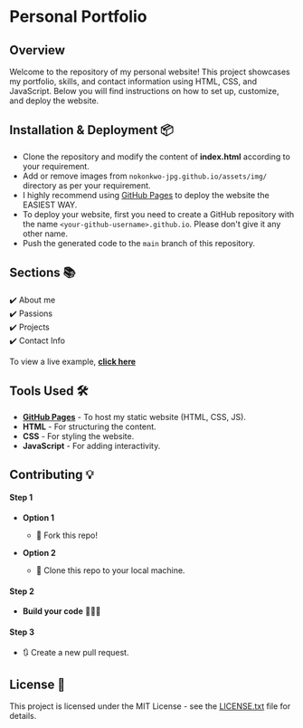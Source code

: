 # Personal Portfolio 
## Overview

Welcome to the repository of my personal website! This project showcases my portfolio, skills, and contact information using HTML, CSS, and JavaScript. Below you will find instructions on how to set up, customize, and deploy the website.


## Installation & Deployment 📦
- Clone the repository and modify the content of **index.html** according to your requirement.
- Add or remove images from `nokonkwo-jpg.github.io/assets/img/` directory as per your requirement.
- I highly recommend using [GitHub Pages](https://docs.github.com/en/pages/getting-started-with-github-pages/creating-a-github-pages-site) to deploy the website the EASIEST WAY.
- To deploy your website, first you need to create a GitHub repository with the name `<your-github-username>.github.io`. Please don't give it any other name.
- Push the generated code to the `main` branch of this repository.

## Sections 📚
✔️ About me\
✔️ Passions\
✔️ Projects\
✔️ Contact Info

To view a live example, **[click here](https://nokonkwo-jpg.github.io/nnaemekaokonkwo.github.io/)**

## Tools Used 🛠️
* [**GitHub Pages**](https://docs.github.com/en/pages/getting-started-with-github-pages/creating-a-github-pages-site) - To host my static website (HTML, CSS, JS).
* **HTML** - For structuring the content.
* **CSS** - For styling the website.
* **JavaScript** - For adding interactivity.

## Contributing 💡
#### Step 1

- **Option 1**
    - 🍴 Fork this repo!

- **Option 2**
    - 👯 Clone this repo to your local machine.

#### Step 2

- **Build your code** 🔨🔨🔨

#### Step 3

- 🔃 Create a new pull request.

## License 📄
This project is licensed under the MIT License - see the [LICENSE.txt](_License.txt) file for details.
